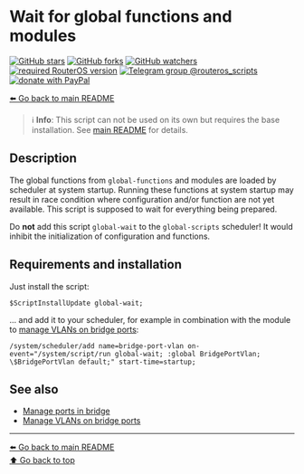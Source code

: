 Wait for global functions and modules
=====================================

[![GitHub stars](https://img.shields.io/github/stars/eworm-de/routeros-scripts?logo=GitHub&style=flat&color=red)](https://github.com/eworm-de/routeros-scripts/stargazers)
[![GitHub forks](https://img.shields.io/github/forks/eworm-de/routeros-scripts?logo=GitHub&style=flat&color=green)](https://github.com/eworm-de/routeros-scripts/network)
[![GitHub watchers](https://img.shields.io/github/watchers/eworm-de/routeros-scripts?logo=GitHub&style=flat&color=blue)](https://github.com/eworm-de/routeros-scripts/watchers)
[![required RouterOS version](https://img.shields.io/badge/RouterOS-7.15-yellow?style=flat)](https://mikrotik.com/download/changelogs/)
[![Telegram group @routeros_scripts](https://img.shields.io/badge/Telegram-%40routeros__scripts-%2326A5E4?logo=telegram&style=flat)](https://t.me/routeros_scripts)
[![donate with PayPal](https://img.shields.io/badge/Like_it%3F-Donate!-orange?logo=githubsponsors&logoColor=orange&style=flat)](https://www.paypal.com/cgi-bin/webscr?cmd=_s-xclick&hosted_button_id=A4ZXBD6YS2W8J)

[⬅️ Go back to main README](../README.md)

> ℹ️ **Info**: This script can not be used on its own but requires the base
> installation. See [main README](../README.md) for details.

Description
-----------

The global functions from `global-functions` and modules are loaded by
scheduler at system startup. Running these functions at system startup may
result in race condition where configuration and/or function are not yet
available. This script is supposed to wait for everything being prepared.

Do **not** add this script `global-wait` to the `global-scripts` scheduler!
It would inhibit the initialization of configuration and functions.

Requirements and installation
-----------------------------

Just install the script:

    $ScriptInstallUpdate global-wait;

... and add it to your scheduler, for example in combination with the module
to [manage VLANs on bridge ports](mod/bridge-port-vlan.md):

    /system/scheduler/add name=bridge-port-vlan on-event="/system/script/run global-wait; :global BridgePortVlan; \$BridgePortVlan default;" start-time=startup;

See also
--------

* [Manage ports in bridge](mod/bridge-port-to.md)
* [Manage VLANs on bridge ports](mod/bridge-port-vlan.md)

---
[⬅️ Go back to main README](../README.md)  
[⬆️ Go back to top](#top)
